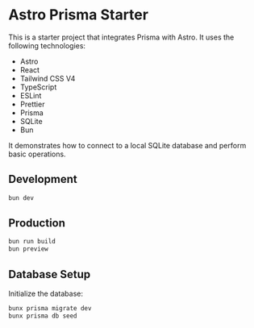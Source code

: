 # Astro Prisma Starter

This is a starter project that integrates Prisma with Astro. It uses the following technologies:

- Astro
- React
- Tailwind CSS V4
- TypeScript
- ESLint
- Prettier
- Prisma
- SQLite
- Bun

It demonstrates how to connect to a local SQLite database and perform basic operations.

## Development

```bash
bun dev
```

## Production

```bash
bun run build
bun preview
```

## Database Setup

Initialize the database:

```bash
bunx prisma migrate dev
bunx prisma db seed
```
